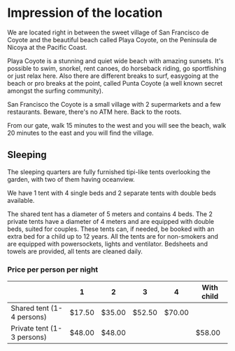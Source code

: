 # Impression of the location

We are located right in between the sweet village of San Francisco de Coyote and the beautiful beach called Playa Coyote, on the Peninsula de Nicoya at the Pacific Coast. 

Playa Coyote is a stunning and quiet wide beach with amazing sunsets. It's possible to swim, snorkel, rent canoes, do horseback riding, go sportfishing or just relax here. Also there are different breaks to surf, easygoing at the beach or pro breaks at the point, called Punta Coyote (a well known secret amongst the surfing community).

San Francisco the Coyote is a small village with 2 supermarkets and a few restaurants. Beware, there's no ATM here. Back to the roots.

From our gate, walk 15 minutes to the west and you will see the beach, walk 20 minutes to the east and you will find the village.

## Sleeping

The sleeping quarters are fully furnished tipi-like tents overlooking the garden, with two of them having oceanview.

We have 1 tent with 4 single beds and 2 separate tents with double beds available.

The shared tent has a diameter of 5 meters and contains 4 beds. The 2 private tents have a diameter of 4 meters and are equipped with double beds, suited for couples. These tents can, if needed, be booked with an extra bed for a child up to 12 years. All the tents are for non-smokers and are equipped with powersockets, lights and ventilator. Bedsheets and towels are provided, all tents are cleaned daily. 



### Price per person per night  


|   |  1 |  2 |3   | 4  |With child   |
|---|---|---|---|---|---|
|Shared tent (1-4 persons)   |$17.50   |$35.00   |$52.50   |   $70.00|   |
|Private tent (1-3 persons)   |$48.00   | $48.00  | | | $58.00  |
